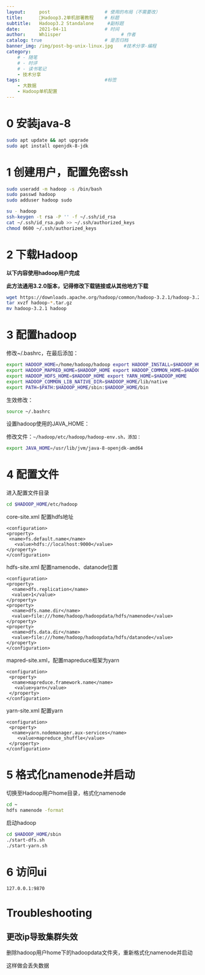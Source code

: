 ```yaml
---
layout:     post                    # 使用的布局（不需要改）
title:      🔧Hadoop3.2单机部署教程	# 标题
subtitle:   Hadoop3.2 Standalone 	 #副标题
date:       2021-04-11              # 时间
author:     Wh1isper                      # 作者
catalog: true                       # 是否归档
banner_img: /img/post-bg-unix-linux.jpg    #技术分享-编程
category:
    # - 随笔
    # - 时评
    # - 读书笔记
    - 技术分享
tags:                               #标签
    - 大数据
    - Hadoop单机配置
---
```


# 0 安装java-8

```bash
sudo apt update && apt upgrade
sudo apt install openjdk-8-jdk
```

# 1 创建用户，配置免密ssh

```bash
sudo useradd -m hadoop -s /bin/bash
sudo passwd hadoop
sudo adduser hadoop sudo
```



```bash
su - hadoop
ssh-keygen -t rsa -P '' -f ~/.ssh/id_rsa
cat ~/.ssh/id_rsa.pub >> ~/.ssh/authorized_keys
chmod 0600 ~/.ssh/authorized_keys
```



# 2 下载Hadoop

**以下内容使用hadoop用户完成**

**此方法通用3.2.0版本，记得修改下载链接或从其他地方下载**

```bash
wget https://downloads.apache.org/hadoop/common/hadoop-3.2.1/hadoop-3.2.1.tar.gz
tar xvzf hadoop-*.tar.gz
mv hadoop-3.2.1 hadoop
```



# 3 配置hadoop

修改~/.bashrc，在最后添加：

```bash
export HADOOP_HOME=/home/hadoop/hadoop export HADOOP_INSTALL=$HADOOP_HOME
export HADOOP_MAPRED_HOME=$HADOOP_HOME export HADOOP_COMMON_HOME=$HADOOP_HOME
export HADOOP_HDFS_HOME=$HADOOP_HOME export YARN_HOME=$HADOOP_HOME
export HADOOP_COMMON_LIB_NATIVE_DIR=$HADOOP_HOME/lib/native
export PATH=$PATH:$HADOOP_HOME/sbin:$HADOOP_HOME/bin
```

生效修改：

```bash
source ~/.bashrc
```

设置hadoop使用的JAVA_HOME：

修改文件：`~/hadoop/etc/hadoop/hadoop-env.sh，添加：`

```bash
export JAVA_HOME=/usr/lib/jvm/java-8-openjdk-amd64
```

# 4 配置文件

进入配置文件目录

```bash
cd $HADOOP_HOME/etc/hadoop
```

core-site.xml 配置hdfs地址

```
<configuration>
<property>
 <name>fs.default.name</name>
   <value>hdfs://localhost:9000</value>
</property>
</configuration>
```

hdfs-site.xml 配置namenode、datanode位置

```
<configuration>
<property>
  <name>dfs.replication</name>
  <value>1</value>
</property>
<property>
  <name>dfs.name.dir</name>
  <value>file:///home/hadoop/hadoopdata/hdfs/namenode</value>
</property>
<property>
  <name>dfs.data.dir</name>
  <value>file:///home/hadoop/hadoopdata/hdfs/datanode</value>
</property>
</configuration>
```

mapred-site.xml，配置mapreduce框架为yarn

```
<configuration>
 <property>
  <name>mapreduce.framework.name</name>
   <value>yarn</value>
 </property>
</configuration>
```

yarn-site.xml 配置yarn

```
<configuration>
 <property>
  <name>yarn.nodemanager.aux-services</name>
    <value>mapreduce_shuffle</value>
 </property>
</configuration>
```

# 5 格式化namenode并启动

切换至Hadoop用户home目录，格式化namenode

```bash
cd ~
hdfs namenode -format
```

启动hadoop

```bash
cd $HADOOP_HOME/sbin
./start-dfs.sh
./start-yarn.sh
```

# 6 访问ui

```
127.0.0.1:9870
```

# Troubleshooting

## 更改ip导致集群失效

删除hadoop用户home下的hadoopdata文件夹，重新格式化namenode并启动

这样做会丢失数据
